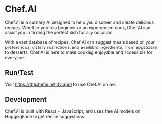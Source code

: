 # Chef.AI

Chef.AI is a culinary AI designed to help you discover and create delicious recipes.
Whether you're a beginner or an experienced cook, Chef.AI can assist you in finding the perfect dish for any occasion.

With a vast database of recipes, Chef.AI can suggest meals based on your preferences, dietary restrictions, and available ingredients.
From appetizers to desserts, Chef.AI is here to make cooking enjoyable and accessible for everyone.

## Run/Test
Visit https://thechefai.netlify.app/ to use Chef.AI online.

## Development

Chef.AI is built with React + JavaScript, and uses free AI models on HuggingFace to get recipe suggestions.
